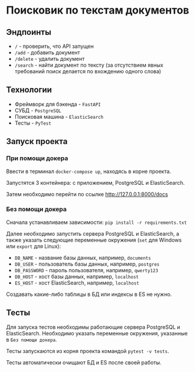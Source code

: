 # Поисковик по текстам документов

## Эндпоинты
- `/` - проверить, что API запущен
- `/add` - добавить документ
- `/delete` - удалить документ
- `/search` - найти документ по тексту (за отсутствием явных требований поиск делается по вхождению одного слова)

## Технологии

- Фреймворк для бэкенда - `FastAPI`
- СУБД - `PostgreSQL`
- Поисковая машина - `ElasticSearch`
- Тесты - `PyTest`

## Запуск проекта

### При помощи докера

Ввести в терминал `docker-compose up`, находясь в корне проекта.

Запустятся 3 контейнера: с приложением, PostgreSQL и ElasticSearch.

Затем необходимо перейти по ссылке http://127.0.0.1:8000/docs

### Без помощи докера

Сначала устанавливаем зависимости: `pip install -r requirements.txt`

Далее необходимо запустить сервера PostgreSQL и ElasticSearch, а также указать следующие переменные окружения (`set` для Windows или `export` для Linux):

- `DB_NAME` - название базы данных, например, `documents`
- `DB_USER` - пользователь базы данных, например, `postgres`
- `DB_PASSWORD` - пароль пользователя, например, `qwerty123`
- `DB_HOST` - хост базы данных, например, `localhost`
- `ES_HOST` - хост ElasticSearch, например, `localhost` 

Создавать какие-либо таблицы в БД или индексы в ES не нужно.

## Тесты

Для запуска тестов необходимы работающие сервера PostgreSQL и ElasticSearch. Необходимо указать переменные окружения, указанные в `Без помощи докера`.

Тесты запускаются из корня проекта командой `pytest -v tests`.

Тесты автоматически очищают БД и ES после своей работы.
